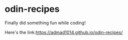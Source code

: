 # odin-recipes

Finally did something fun while coding!

Here's the link:https://admad1014.github.io/odin-recipes/
